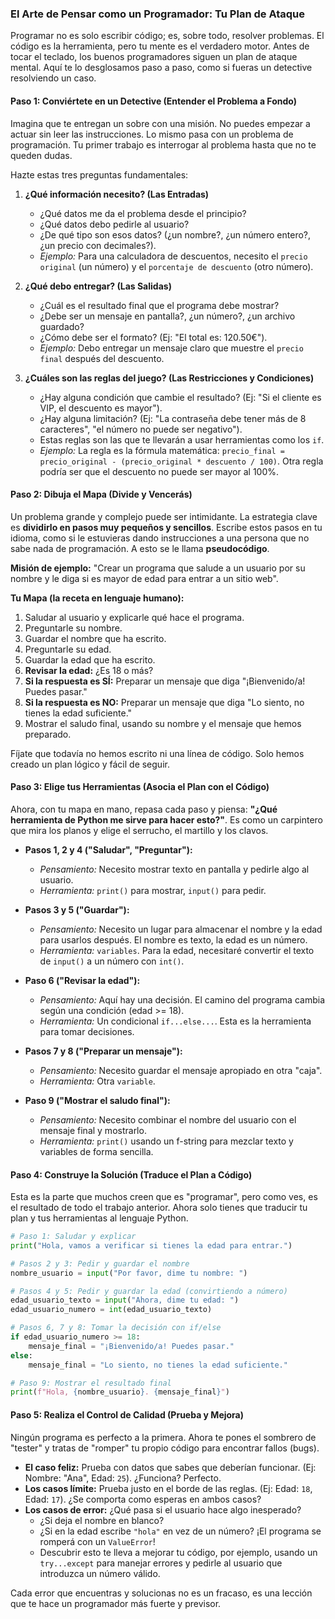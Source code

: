 ### El Arte de Pensar como un Programador: Tu Plan de Ataque

Programar no es solo escribir código; es, sobre todo, resolver problemas. El código es la herramienta, pero tu mente es el verdadero motor. Antes de tocar el teclado, los buenos programadores siguen un plan de ataque mental. Aquí te lo desglosamos paso a paso, como si fueras un detective resolviendo un caso.

#### Paso 1: Conviértete en un Detective (Entender el Problema a Fondo)

Imagina que te entregan un sobre con una misión. No puedes empezar a actuar sin leer las instrucciones. Lo mismo pasa con un problema de programación. Tu primer trabajo es interrogar al problema hasta que no te queden dudas.

Hazte estas tres preguntas fundamentales:

1.  **¿Qué información necesito? (Las Entradas)**

    - ¿Qué datos me da el problema desde el principio?
    - ¿Qué datos debo pedirle al usuario?
    - ¿De qué tipo son esos datos? (¿un nombre?, ¿un número entero?, ¿un precio con decimales?).
    - _Ejemplo:_ Para una calculadora de descuentos, necesito el `precio original` (un número) y el `porcentaje de descuento` (otro número).

2.  **¿Qué debo entregar? (Las Salidas)**

    - ¿Cuál es el resultado final que el programa debe mostrar?
    - ¿Debe ser un mensaje en pantalla?, ¿un número?, ¿un archivo guardado?
    - ¿Cómo debe ser el formato? (Ej: "El total es: 120.50€").
    - _Ejemplo:_ Debo entregar un mensaje claro que muestre el `precio final` después del descuento.

3.  **¿Cuáles son las reglas del juego? (Las Restricciones y Condiciones)**
    - ¿Hay alguna condición que cambie el resultado? (Ej: "Si el cliente es VIP, el descuento es mayor").
    - ¿Hay alguna limitación? (Ej: "La contraseña debe tener más de 8 caracteres", "el número no puede ser negativo").
    - Estas reglas son las que te llevarán a usar herramientas como los `if`.
    - _Ejemplo:_ La regla es la fórmula matemática: `precio_final = precio_original - (precio_original * descuento / 100)`. Otra regla podría ser que el descuento no puede ser mayor al 100%.

#### Paso 2: Dibuja el Mapa (Divide y Vencerás)

Un problema grande y complejo puede ser intimidante. La estrategia clave es **dividirlo en pasos muy pequeños y sencillos**. Escribe estos pasos en tu idioma, como si le estuvieras dando instrucciones a una persona que no sabe nada de programación. A esto se le llama **pseudocódigo**.

**Misión de ejemplo:** "Crear un programa que salude a un usuario por su nombre y le diga si es mayor de edad para entrar a un sitio web".

**Tu Mapa (la receta en lenguaje humano):**

1.  Saludar al usuario y explicarle qué hace el programa.
2.  Preguntarle su nombre.
3.  Guardar el nombre que ha escrito.
4.  Preguntarle su edad.
5.  Guardar la edad que ha escrito.
6.  **Revisar la edad:** ¿Es 18 o más?
7.  **Si la respuesta es SÍ:** Preparar un mensaje que diga "¡Bienvenido/a! Puedes pasar."
8.  **Si la respuesta es NO:** Preparar un mensaje que diga "Lo siento, no tienes la edad suficiente."
9.  Mostrar el saludo final, usando su nombre y el mensaje que hemos preparado.

Fíjate que todavía no hemos escrito ni una línea de código. Solo hemos creado un plan lógico y fácil de seguir.

#### Paso 3: Elige tus Herramientas (Asocia el Plan con el Código)

Ahora, con tu mapa en mano, repasa cada paso y piensa: **"¿Qué herramienta de Python me sirve para hacer esto?"**. Es como un carpintero que mira los planos y elige el serrucho, el martillo y los clavos.

- **Pasos 1, 2 y 4 ("Saludar", "Preguntar"):**

  - _Pensamiento:_ Necesito mostrar texto en pantalla y pedirle algo al usuario.
  - _Herramienta:_ `print()` para mostrar, `input()` para pedir.

- **Pasos 3 y 5 ("Guardar"):**

  - _Pensamiento:_ Necesito un lugar para almacenar el nombre y la edad para usarlos después. El nombre es texto, la edad es un número.
  - _Herramienta:_ `variables`. Para la edad, necesitaré convertir el texto de `input()` a un número con `int()`.

- **Paso 6 ("Revisar la edad"):**

  - _Pensamiento:_ Aquí hay una decisión. El camino del programa cambia según una condición (edad >= 18).
  - _Herramienta:_ Un condicional `if...else...`. Esta es la herramienta para tomar decisiones.

- **Pasos 7 y 8 ("Preparar un mensaje"):**

  - _Pensamiento:_ Necesito guardar el mensaje apropiado en otra "caja".
  - _Herramienta:_ Otra `variable`.

- **Paso 9 ("Mostrar el saludo final"):**
  - _Pensamiento:_ Necesito combinar el nombre del usuario con el mensaje final y mostrarlo.
  - _Herramienta:_ `print()` usando un f-string para mezclar texto y variables de forma sencilla.

#### Paso 4: Construye la Solución (Traduce el Plan a Código)

Esta es la parte que muchos creen que es "programar", pero como ves, es el resultado de todo el trabajo anterior. Ahora solo tienes que traducir tu plan y tus herramientas al lenguaje Python.

```python
# Paso 1: Saludar y explicar
print("Hola, vamos a verificar si tienes la edad para entrar.")

# Pasos 2 y 3: Pedir y guardar el nombre
nombre_usuario = input("Por favor, dime tu nombre: ")

# Pasos 4 y 5: Pedir y guardar la edad (convirtiendo a número)
edad_usuario_texto = input("Ahora, dime tu edad: ")
edad_usuario_numero = int(edad_usuario_texto)

# Pasos 6, 7 y 8: Tomar la decisión con if/else
if edad_usuario_numero >= 18:
    mensaje_final = "¡Bienvenido/a! Puedes pasar."
else:
    mensaje_final = "Lo siento, no tienes la edad suficiente."

# Paso 9: Mostrar el resultado final
print(f"Hola, {nombre_usuario}. {mensaje_final}")
```

#### Paso 5: Realiza el Control de Calidad (Prueba y Mejora)

Ningún programa es perfecto a la primera. Ahora te pones el sombrero de "tester" y tratas de "romper" tu propio código para encontrar fallos (bugs).

- **El caso feliz:** Prueba con datos que sabes que deberían funcionar. (Ej: Nombre: "Ana", Edad: `25`). ¿Funciona? Perfecto.
- **Los casos límite:** Prueba justo en el borde de las reglas. (Ej: Edad: `18`, Edad: `17`). ¿Se comporta como esperas en ambos casos?
- **Los casos de error:** ¿Qué pasa si el usuario hace algo inesperado?
  - ¿Si deja el nombre en blanco?
  - ¿Si en la edad escribe `"hola"` en vez de un número? ¡El programa se romperá con un `ValueError`!
  - Descubrir esto te lleva a mejorar tu código, por ejemplo, usando un `try...except` para manejar errores y pedirle al usuario que introduzca un número válido.

Cada error que encuentras y solucionas no es un fracaso, es una lección que te hace un programador más fuerte y previsor.
